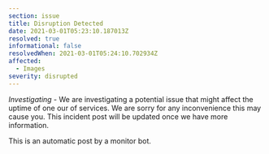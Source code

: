 ```yaml
---
section: issue
title: Disruption Detected
date: 2021-03-01T05:23:10.187013Z
resolved: true
informational: false
resolvedWhen: 2021-03-01T05:24:10.702934Z
affected:
  - Images
severity: disrupted
---
```

*Investigating* - We are investigating a potential issue that might affect the uptime of one our of services. We are sorry for any inconvenience this may cause you. This incident post will be updated once we have more information.

This is an automatic post by a monitor bot.
        
